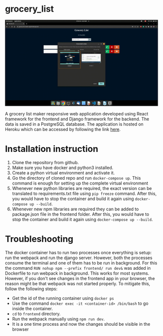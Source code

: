 # grocery_list
![](https://github.com/Tez01/grocery_list/blob/main/demo.gif)

A grocery list maker responsive web application developed using React framework for the frontend and Django framework for the backend. The data is saved in a PostgreSQL database. The application is hosted on Heroku which can be accessed by following the link [here](https://grocery-list-maker-app.herokuapp.com/). 

# Installation instruction
1. Clone the repository from github.
2. Make sure you have docker and python3 installed.
3. Create a python virtual environment and activate it.
4. Go the directory of cloned repo and run `docker-compose up`. This command is enough for setting up the
complete virtual environment
5. Whenever new python libraries are required, the exact version can be translated to requirements.txt file using `pip freeze` command. After this, you would have to stop the container and build it again using `docker-compose up --build`.
6. Whenever new npm libraries are required they can be added to package.json file in the frontend folder. After this, you would have to stop the container and build it again using `docker-compose up --build`.
# Troubleshooting
The docker container has to run two processes once everything is setup: run the webpack and run the django server. However, both the processes consume the terminal and one of them has to be run in background. For this the command `RUN nohup npm --prefix frontend/ run dev&` was added in Dockerfile to run webpack in background. This works for most systems. However, if you don't see changes in the frontend app in your browser, the reason might be that webpack was not started properly. To mitigate this, follow the following steps:
- Get the id of the running container using `docker ps`
- Use the command `docker exec -it <container-id> /bin/bash` to go inside the container.
- `cd` to `frontend` directory.
- Run the webpack manually using `npm run dev`.
- It is a one time process and now the changes should be visible in the browser
